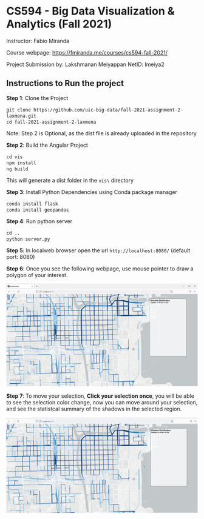 # CS594 - Big Data Visualization & Analytics (Fall 2021)

Instructor: Fabio Miranda

Course webpage: https://fmiranda.me/courses/cs594-fall-2021/

Project Submission by: Lakshmanan Meiyappan
NetID: lmeiya2

## Instructions to Run the project

__Step 1__: Clone the Project
```
git clone https://github.com/uic-big-data/fall-2021-assignment-2-laxmena.git
cd fall-2021-assignment-2-laxmena
```

Note: Step 2 is Optional, as the dist file is already uploaded in the repository

__Step 2__: Build the Angular Project
```
cd vis
npm install
ng build
```
This will generate a dist folder in the `vis\` directory

__Step 3__: Install Python Dependencies using Conda package manager

```
conda install flask
conda install geopandas
```

__Step 4__: Run python server
```
cd ..
python server.py
```

__Step 5__: In localweb browser open the url `http://localhost:8080/` (default port: 8080)

__Step 6__: Once you see the following webpage, use mouse pointer to draw a polygon of your interest.

![Home Screen Screenshot](./assets/screen1.PNG)

__Step 7__: To move your selection, **Click your selection once**, you will be able to see the selection color change, now you can move around your selection, and see the statistcal summary of the shadows in the selected region.

![Demo](./assets/demo.gif)

